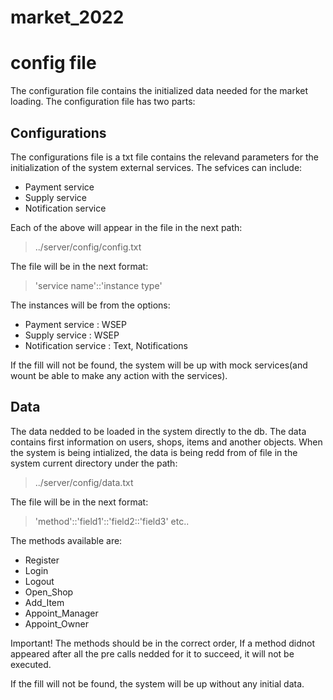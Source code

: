 # market_2022



# config file
The configuration file contains the initialized data needed for the market loading. The configuration file has two parts:

## Configurations
The configurations file is a txt file contains the relevand parameters for the initialization of the system external services. The sefvices can include:
- Payment service
- Supply service
- Notification service

Each of the above will appear in the file in the next path:

> ../server/config/config.txt

The file will be in the next format:
> 'service name'::'instance type'

The instances will be from the options:
- Payment service : WSEP
- Supply service : WSEP
- Notification service : Text, Notifications

If the fill will not be found, the system will be up with mock services(and wount be able to make any action with the services). 




## Data
The data nedded to be loaded in the system directly to the db. The data contains first information on users, shops, items and another objects.
When the system is being intialized, the data is being redd from of file in the system current directory under the path:
> ../server/config/data.txt

The file will be in the next format:
> 'method'::'field1'::'field2::'field3' etc..

The methods available are: 
- Register
- Login
- Logout
- Open_Shop
- Add_Item
- Appoint_Manager
- Appoint_Owner

Important! 
The methods should be in the correct order, If a method didnot appeared after all the pre calls nedded for it to succeed, it will not be executed.

If the fill will not be found, the system will be up without any initial data. 
